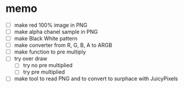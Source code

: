 memo
====

* [ ] make red 100% image in PNG
* [ ] make alpha chanel sample in PNG
* [ ] make Black White pattern
* [ ] make converter from R, G, B, A to ARGB
* [ ] make function to pre multiply
* [ ] try over draw
	+ [ ] try no pre multiplied
	+ [ ] try pre multiplied
* [ ] make tool to read PNG and to convert to surphace with JuicyPixels
